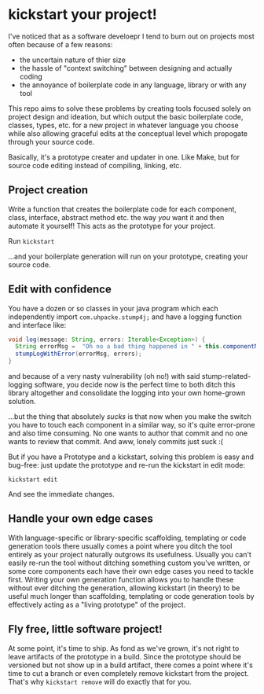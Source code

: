 # kickstart your project!

I've noticed that as a software develoepr I tend to burn out on projects most often because of a few reasons:
- the uncertain nature of thier size
- the hassle of "context switching" between designing and actually coding 
- the annoyance of boilerplate code in any language, library or with any tool

This repo aims to solve these problems by creating tools focused solely on project design and ideation, but which output the basic boilerplate code, classes, types, etc. for a new project in whatever language you choose while also allowing graceful edits at the conceptual level which propogate through your source code.

Basically, it's a prototype creater and updater in one. Like Make, but for source code editing instead of compiling, linking, etc.

## Project creation

Write a function that creates the boilerplate code for each component, class, interface, abstract method etc. the way _you_ want it and then automate it yourself! This acts as the prototype for your project.

Run `kickstart`

...and your boilerplate generation will run on your prototype, creating your source code.

## Edit with confidence

You have a dozen or so classes in your java program which each independently import `com.uhpacke.stump4j;` and have a logging function and interface like:

```java
void log(message: String, errors: Iterable<Exception>) {
  String errorMsg =  "Oh no a bad thing happened in " + this.componentName "!!! - " + message;
  stumpLogWithError(errorMsg, errors);
}
```

and because of a very nasty vulnerability (oh no!) with said stump-related-logging software, you decide now is the perfect time to both ditch this library altogether and consolidate the logging into your own home-grown solution.

...but the thing that absolutely _sucks_ is that now when you make the switch you have to touch each component in a similar way, so it's quite error-prone and also time consuming. No one wants to author that commit and no one wants to review that commit. And aww, lonely commits just suck :(

But if you have a Prototype and a kickstart, solving this problem is easy and bug-free: just update the prototype and re-run the kickstart in edit mode:

`kickstart edit`

And see the immediate changes.

## Handle your own edge cases

With language-specific or library-specific scaffolding, templating or code generation tools there usually comes a point where you ditch the tool entirely as your project naturally outgrows its usefulness. Usually you can't easily re-run the tool without ditching something custom you've written, or some core components each have their own edge cases you need to tackle first. Writing your own generation function allows you to handle these without ever ditching the generation, allowing kickstart (in theory) to be useful much longer than scaffolding, templating or code generation tools by effectively acting as a "living prototype" of the project.

## Fly free, little software project!

At some point, it's time to ship. As fond as we've grown, it's not right to leave artifacts of the prototype in a build. Since the prototype should be versioned but not show up in a build artifact, there comes a point where it's time to cut a branch or even completely remove kickstart from the project. That's why `kickstart remove` will do exactly that for you.
